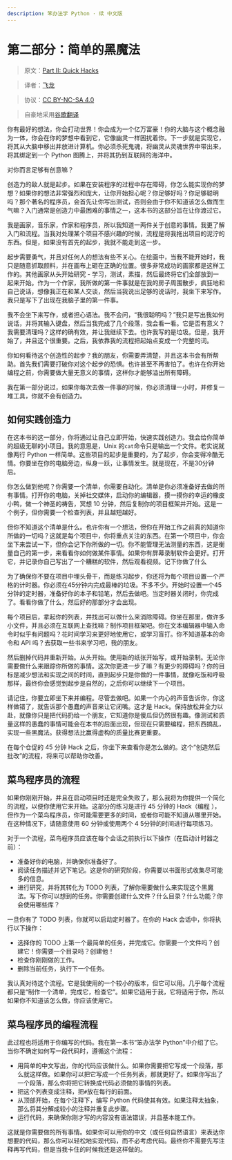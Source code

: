 ```yaml
---
description: 笨办法学 Python · 续 中文版
---
```


# 第二部分：简单的黑魔法

> 原文：[Part II: Quick Hacks](https://learncodethehardway.org/more-python-book/part1.html)

> 译者：[飞龙](https://github.com/wizardforcel)

> 协议：[CC BY-NC-SA 4.0](http://creativecommons.org/licenses/by-nc-sa/4.0/)

> 自豪地采用[谷歌翻译](https://translate.google.cn/)

你有最好的想法，你会打动世界！你会成为一个亿万富豪！你的大脑与这个概念融为一体，你会在你的梦想中看到它，它像幽灵一样困扰着你。下一步就是实现它，将其从大脑中移出并放进计算机。你必须杀死鬼魂，将幽灵从灵魂世界中带出来，将其绑定到一个 Python 图腾上，并将其扔到互联网的海洋中。

对你而言足够有创意嘛？

创造力的敌人就是起步。如果在安装程序的过程中存在障碍，你怎么能实现你的梦想？如果你的想法非常强烈和庞大，让你开始担心呢？你足够好吗？你足够聪明吗？那个著名的程序员，会首先让你写出测试，否则会由于你不知道该怎么做而生气嘛？入门通常是创造力中最困难的事情之一，这本书的这部分旨在让你渡过它。

我是画家，音乐家，作家和程序员，所以我知道一两件关于创意的事情。我更了解入门和流程。当我对处理某个项目不感兴趣的时候，流程是将我拖出项目的泥泞的东西。但是，如果没有首先的起步，我就不能走到这一步。

起步需要勇气，并且对任何人的想法有些不关心。在绘画中，当我不能开始时，我只是随意抓取颜料，并在画布上砸在正确的位置。很多非常成功的画家都是这样工作的。其他画家从头开始研究 - 学习，测试，素描，然后最终将它们全部放到一起来开始。作为一个作家，我所做的第一件事就是在我的房子周围散步，疯狂地和自己说话，想像我正在和某人交谈，然后当我说出足够的说话时，我坐下来写作。我只是写下了出现在我脑子里的第一件事。

我不会坐下来写作，或者担心语法。我不会问，“我很聪明吗？”我只是写出我如何说话，并将其输入键盘，然后当我完成了几个段落，我会看一看。它是否有意义？我需要清理吗？这样的确有效，并让我继续下去。也许我写的是垃圾。但是，我开始了，并且这个很重要。之后，我依靠我的流程把起始点变成一个完整的词。

你如何看待这个创造性的起步？我的朋友，你需要弄清楚，并且这本书会有所帮助。首先我们需要打破你对这个起步的恐惧。也许甚至不再害怕了。也许在你开始编程之前，你需要做大量无意义的事情，这样你才能够溢出所有障碍。

我在第一部分说过，如果你每次去做一件事的时候，你必须清理一小时，并修复一堆工具，你就不会有创造力。

## 如何实践创造力

在这本书的这一部分，你将通过让自己立即开始，快速实践创造力。我会给你简单的超级无聊的小项目。我的意思是，Unix 的`cat`命令只是输出一个文件。老实说就像两行 Python 一样简单。这些项目的起步是重要的，为了起步，你会变得冷酷无情。你要坐在你的电脑旁边，纵身一跃，让事情发生。就是现在，不是30分钟后。

你怎么做到他呢？你需要一个清单，你需要自动化。清单是你必须准备好去做的所有事情。打开你的电脑，关掉社交媒体，启动你的编辑器，摸一摸你的幸运的橡皮小鸭，做一个神圣的祷告，冥想 10 分钟，然后复制你的项目框架并开始。这是一个例子，但你需要一个检查列表，并且越短越好。

但你不知道这个清单是什么。也许你有一个想法，但你在开始工作之前真的知道你所做的一切吗？这就是每个项目中，你将重点关注的东西。在第一个项目中，你会坐下来尝试一下，但你会记下你所做的一切。你不能管理无法测量的东西，这是衡量自己的第一步，来看看你如何做某件事情。如果你有屏幕录制软件会更好。打开它，并记录你自己写出了一个糟糕的软件，然后观看视频。记下你做了什么

为了确保你不要在项目中埋头骨干，而是练习起步，你还将为每个项目设置一个严格的计时器。你必须在45分钟内完成最棒的垃圾。不多不少。开始时设置一个45分钟的定时器，准备好你的本子和铅笔，然后去做吧。当定时器关闭时，你完成了。看看你做了什么，然后好的那部分才会出现。

每个项目后，拿起你的列表，并找出可以做什么来消除障碍。你坐在那里，做许多小文件，并且必须在互联网上查找嘛？制作项目框架吧。你在文本编辑器中输入命令时似乎有问题吗？花时间学习来更好地使用它，或学习盲打。你不知道基本的命令和 API 吗？去获取一些书来学习吧，我的朋友。

然后删掉代码并重新开始。从头开始。使用新的纸张开始写，或开始录制。无论你需要做什么来跟踪你所做的事情。这次你更进一步了嘛？有更少的障碍吗？你的目标是减少想法和实现之间的时间，直到起步只是你做的一件事情，就像吃饭和呼吸那样，最终你会感觉到起步是自然的，之后你可以继续下一个项目。

请记住，你要立即坐下来并编程。尽管去做吧。如果一个内心的声音告诉你，你这样做错了，就告诉那个愚蠢的声音来让它闭嘴。这才是 Hack。保持放松并全力以赴，就像你只是把代码扔给一个朋友，它知道你是傻瓜但仍然很有趣。像测试和质量这样的愚蠢的事情可能会在本书的后面出现，但现在只需要编程，把东西搞乱，实现一些黑魔法。获得想法比赢得虚构的质量比赛更重要。

在每个仓促的 45 分钟 Hack 之后，你坐下来查看你是怎么做的。这个“创造然后批改”的流程，将来可以帮助你改善。

## 菜鸟程序员的流程

如果你刚刚开始，并且在启动项目时还是完全失败了，那么我将为你提供一个简化的流程，以便你使用它来开始。这部分的练习是进行 45 分钟的 Hack（编程 ），但作为一个菜鸟程序员，你可能需要更多的时间，或者你可能不知道从哪里开始。在这种情况下，请随意使用 60 分钟或使用两个 4 5分钟的时间进行每项练习。

对于一个流程，菜鸟程序员应该在每个会话之前执行以下操作（在启动计时器之前）：

+   准备好你的电脑，并确保你准备好了。
+   阅读任务描述并记下笔记。这是你的研究阶段，你需要以书面形式收集尽可能多的信息。
+   进行研究，并将其转化为 TODO 列表，了解你需要做什么来实现这个黑魔法。写下你可以想到的任务。你需要创建什么文件？什么目录？什么功能？你会使用哪些库？

一旦你有了 TODO 列表，你就可以启动定时器了。在你的 Hack 会话中，你将执行以下操作：

+   选择你的 TODO 上第一个最简单的任务，并完成它。你需要一个文件吗？创建它！你需要一个目录吗？创建他！
+   检查你刚刚做的工作。
+   删除当前任务，执行下一个任务。

我认真对待这个流程。它是我使用的一个较小的版本，但它可以用。几乎每个流程都只是“制作一个清单，完成它，检查它”。如果它适用于我，它将适用于你，所以如果你不知道该怎么做，你应该使用它。

## 菜鸟程序员的编程流程

此过程也将适用于你编写的代码。我在第一本书“笨办法学 Python”中介绍了它。当你不确定如何写一段代码时，遵循这个流程：

+   用简单的中文写出，你的代码应该做什么。如果你需要把它写成一个段落，那么就这样做。如果你可以把它写成一个任务列表，那就更好了。如果你写出了一个段落，那么你将把它转换成代码必须做的事情的列表。
+   把这个列表变成注释，把`#`放在每行的前面。
+   从顶部开始，在每个注释下，编写 Python 代码使其有效。如果注释太抽象，那么将其分解成较小的注释并重复此步骤。
+   运行代码，来确保你刚才写的内容没有语法错误，并且基本能工作。

这就是你需要做的所有事情。如果你可以用你的中文（或任何自然语言）来表达你想要的代码，那么你可以轻松地实现代码，而不必考虑代码。最终你不需要先写注释再写代码，但是当我卡住的时候我还是这样做的。
